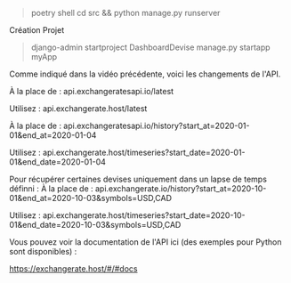 > poetry shell
> cd src && python manage.py runserver

Création Projet
> django-admin startproject DashboardDevise
> manage.py startapp myApp

Comme indiqué dans la vidéo précédente, voici les changements de l'API.

À la place de :
api.exchangeratesapi.io/latest

Utilisez :
api.exchangerate.host/latest

À la place de :
api.exchangeratesapi.io/history?start_at=2020-01-01&end_at=2020-01-04

Utilisez :
api.exchangerate.host/timeseries?start_date=2020-01-01&end_date=2020-01-04

Pour récupérer certaines devises uniquement dans un lapse de temps définni :
À la place de :
api.exchangerate.io/history?start_at=2020-10-01&end_at=2020-10-03&symbols=USD,CAD

Utilisez :
api.exchangerate.host/timeseries?start_date=2020-10-01&end_date=2020-10-03&symbols=USD,CAD

Vous pouvez voir la documentation de l'API ici (des exemples pour Python sont disponibles) :

https://exchangerate.host/#/#docs
